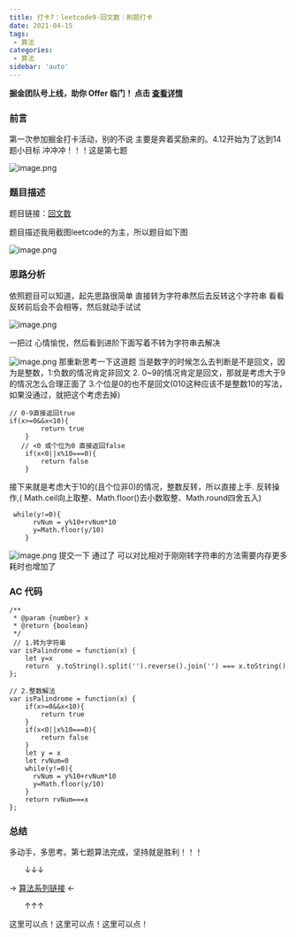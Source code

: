 ```yaml
---
title: 打卡7：leetcode9-回文数｜刷题打卡
date: 2021-04-15
tags:
 - 算法
categories:
 - 算法
sidebar: 'auto'
---
```


**掘金团队号上线，助你 Offer 临门！ 点击 [查看详情](https://juejin.cn/offer)**

### 前言
第一次参加掘金打卡活动，别的不说 主要是奔着奖励来的。4.12开始为了达到14题小目标 冲冲冲！！！这是第七题

![image.png](https://p9-juejin.byteimg.com/tos-cn-i-k3u1fbpfcp/733d8d8d4b2a4210af53062d7e0bea68~tplv-k3u1fbpfcp-watermark.image)

### 题目描述
题目链接：[回文数](https://leetcode-cn.com/problems/palindrome-number/)

题目描述我用截图leetcode的为主，所以题目如下图


![image.png](https://p6-juejin.byteimg.com/tos-cn-i-k3u1fbpfcp/3e5cb11ba5d241259f1df6aeeac90bb7~tplv-k3u1fbpfcp-watermark.image)

### 思路分析
依照题目可以知道，起先思路很简单 直接转为字符串然后去反转这个字符串 看看反转前后会不会相等，然后就动手试试


![image.png](https://p9-juejin.byteimg.com/tos-cn-i-k3u1fbpfcp/e94aec75eecb4fd29939894069194cf7~tplv-k3u1fbpfcp-watermark.image)

一把过 心情愉悦，然后看到进阶下面写着不转为字符串去解决

![image.png](https://p9-juejin.byteimg.com/tos-cn-i-k3u1fbpfcp/a17d97f803c7487b858ee3ede4b8d065~tplv-k3u1fbpfcp-watermark.image)
    那重新思考一下这道题 当是数字的时候怎么去判断是不是回文，因为是整数，1:负数的情况肯定非回文 2. 0~9的情况肯定是回文，那就是考虑大于9的情况怎么合理正面了 3.个位是0的也不是回文(010这种应该不是整数10的写法，如果没通过，就把这个考虑去掉)
```
// 0-9直接返回true
if(x>=0&&x<10){
        return true
    }
   // <0 或个位为0 直接返回false
    if(x<0||x%10===0){
        return false
    }
```
接下来就是考虑大于10的(且个位非0)的情况，整数反转，所以直接上手. 反转操作,(
Math.ceil向上取整、Math.floor()去小数取整、Math.round四舍五入)
```
 while(y!=0){
      rvNum = y%10+rvNum*10
      y=Math.floor(y/10)
    }
```

![image.png](https://p6-juejin.byteimg.com/tos-cn-i-k3u1fbpfcp/9a421b31f6e046a6b2686871dd93c5ed~tplv-k3u1fbpfcp-watermark.image)
提交一下 通过了 可以对比相对于刚刚转字符串的方法需要内存更多 耗时也增加了

### AC 代码
```
/**
 * @param {number} x
 * @return {boolean}
 */
 // 1.转为字符串
var isPalindrome = function(x) {
    let y=x
    return  y.toString().split('').reverse().join('') === x.toString()
};

// 2.整数解法
var isPalindrome = function(x) {
    if(x>=0&&x<10){
        return true
    }
    if(x<0||x%10===0){
        return false
    }
    let y = x
    let rvNum=0
    while(y!=0){
      rvNum = y%10+rvNum*10
      y=Math.floor(y/10)
    }
    return rvNum===x
};
```
### 总结

多动手，多思考。第七题算法完成，坚持就是胜利！！！

 &nbsp;&nbsp;&nbsp;&nbsp;&nbsp;&nbsp;&nbsp;↓↓↓

→  [算法系列链接](https://juejin.cn/post/6950903770834272292/) ←

&nbsp;&nbsp;&nbsp;&nbsp;&nbsp;&nbsp;&nbsp;↑↑↑

这里可以点！这里可以点！这里可以点！
